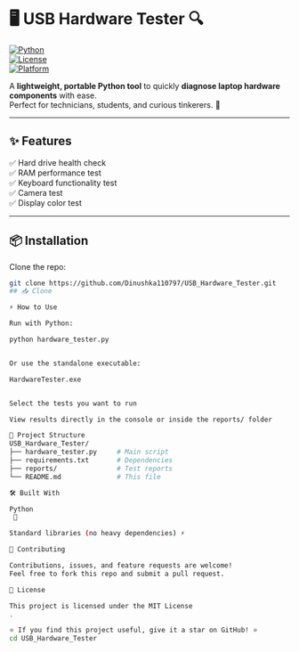 # 🖥️ USB Hardware Tester 🔍

[![Python](https://img.shields.io/badge/Python-3.8+-blue.svg?logo=python)](https://www.python.org/)  
[![License](https://img.shields.io/badge/License-MIT-green.svg)](LICENSE)  
[![Platform](https://img.shields.io/badge/Platform-Windows-lightgrey.svg?logo=windows)]()

A **lightweight, portable Python tool** to quickly **diagnose laptop hardware components** with ease.  
Perfect for technicians, students, and curious tinkerers. 🚀  

---

## ✨ Features
✅ Hard drive health check  
✅ RAM performance test  
✅ Keyboard functionality test  
✅ Camera test  
✅ Display color test  

---

## 📦 Installation
Clone the repo:
```bash
git clone https://github.com/Dinushka110797/USB_Hardware_Tester.git
## 📥 Clone 

⚡ How to Use

Run with Python:

python hardware_tester.py


Or use the standalone executable:

HardwareTester.exe


Select the tests you want to run

View results directly in the console or inside the reports/ folder

📂 Project Structure
USB_Hardware_Tester/
├── hardware_tester.py     # Main script
├── requirements.txt       # Dependencies
├── reports/               # Test reports
└── README.md              # This file

🛠️ Built With

Python
 🐍

Standard libraries (no heavy dependencies) ⚡

🤝 Contributing

Contributions, issues, and feature requests are welcome!
Feel free to fork this repo and submit a pull request.

📜 License

This project is licensed under the MIT License
.

⭐ If you find this project useful, give it a star on GitHub! ⭐
cd USB_Hardware_Tester

